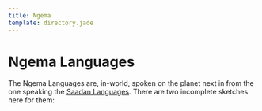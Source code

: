 ```yaml
---
title: Ngema
template: directory.jade
---
```


# Ngema Languages
<!--{#top.center}-->
The Ngema Languages are, in-world, spoken on the planet next in from the one speaking the [Saadan Languages](../saadan/). There are two incomplete sketches here for them:
